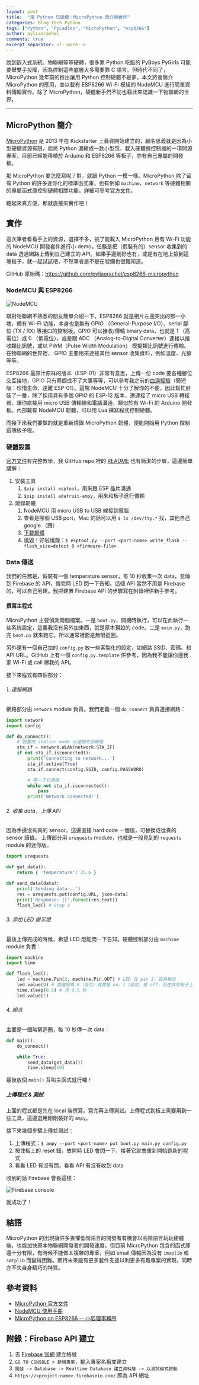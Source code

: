 ```yaml
---
layout: post
title:  "用 Python 玩硬體：MicroPython 簡介與實作"
categories: Blog Tech Python
tags: ["Python", "PyLadies", "MicroPython", "esp8266"]
author: pyliaorachel
comments: true
excerpt_separator: <!--more-->
---
```


說到嵌入式系統、物聯網等等硬體，很多靠 Python 吃飯的 PyBoys PyGirls 可能要舉雙手投降，因為控制這些底層大多需要靠 C 語言。但時代不同了，MicroPython 幾年前的推出讓用 Python 控制硬體不是夢。本文將會簡介 MicroPython 的應用，並以載有 ESP8266 Wi-Fi 模組的 NodeMCU 進行簡單資料傳輸實作。除了 MicroPython，硬體新手們不妨也藉此來認識一下物聯網的世界。

<!--more-->
---

## MicroPython 簡介

[MicroPython](https://github.com/micropython/micropython) 是 2013 年在 Kickstarter 上募資開始建立的，顧名思義就是因為小型硬體資源有限，而將 Python 濃縮成一款小型包，載入硬體微控制器的一項開源專案，目前已經能移植於 Arduino 和 ESP8266 等板子，亦有自己專屬的開發板。

那 MicroPython 要怎麼寫呢？對，就跟 Python 一模一樣。MicroPython 除了留有 Python 的許多迷你化的標準函式庫，也有例如 `machine`、`network` 等硬體相關的專屬函式庫控制硬體相關功能。詳細可參考[官方文件](https://docs.micropython.org/en/latest/esp8266/library/index.html#python-standard-libraries-and-micro-libraries)。

聽起來真方便，那就直接來實作吧！

## 實作

這次筆者看看手上的資源，選擇不多，挑了能載入 MicroPython 且有 Wi-Fi 功能的 NodeMCU 開發套件進行小 demo，任務是把（假裝有的）sensor 收集到的 data 透過網路上傳到自己建立的 API。如果手邊剛好也有，或是有在地上撿到這塊板子，就一起試試吧，不然筆者是不是在唬爛也很難知道。

GitHub 原始碼：https://github.com/pyliaorachel/esp8266-micropython

### NodeMCU 與 ESP8266

![NodeMCU](https://5.imimg.com/data5/YK/YF/MY-25117786/nodemcu-esp8266-12e-wi-fi-module-500x500.png)

跟對物聯網不熟悉的朋友簡單介紹一下。ESP8266 就是相片左邊突出的那一小塊，備有 Wi-Fi 功能，本身也是集有 GPIO （General-Purpose I/O）、serial 腳位 (TX / RX) 等接口的控制板。GPIO 可以接收/傳輸 binary data，也就是 1 （高電位）或 0 （低電位），或是跟 ADC （Analog-to-Digital Converter）連接以接收類比訊號，或以 PWM（Pulse Width Modulation） 模擬類比訊號進行傳輸。在物聯網的世界裡， GPIO 主要用來連接其他 sensor 收集資料，例如溫度、光線等等。

ESP8266 最原汁原味的版本（ESP-01）非常有意思，上傳一份 code 要各種腳位交互接地，GPIO 只有兩個成不了大事等等，可以參考我之前的[血淚經驗](https://pyliaorachel.github.io/tutorial/hardware/arduino/2017/04/13/esp8266-with-arduino-trials-and-errors.html)（簡短版：珍惜生命，遠離 ESP-01）。這塊 NodeMCU 十分了解你的不便，因此幫忙封裝了一番，除了採用具有多個 GPIO 的 ESP-12 版本，還連接了 micro USB 轉接器，讓你直接用 micro USB 傳輸線和電腦溝通，類似於有 Wi-Fi 的 Arduino 開發板。內部載有 NodeMCU 韌體，可以用 Lua 撰寫程式控制硬體。

而接下來我們要做的就是重新燒錄 MicroPython 韌體，便能開始用 Python 控制這塊板子啦。

### 硬體設置

[官方文件](https://docs.micropython.org/en/latest/esp8266/esp8266/tutorial/intro.html)有完整教學，我 GitHub repo 裡的 [README](https://github.com/pyliaorachel/esp8266-micropython) 也有簡潔的步驟，這邊簡單講解：

1. 安裝工具
    1. `$pip install esptool`，用來跟 ESP 晶片溝通
    2. `$pip install adafruit-ampy`，用來和板子進行傳輸
2. 燒錄韌體
    1. NodeMCU 用 micro USB to USB 線接到電腦
    2. 查看是哪個 USB port，Mac 的話可以用 `$ ls /dev/tty.*` 找，其他自己 google （跩）
    3. [下載韌體](http://micropython.org/download#esp8266)
    4. 燒毀！好啦燒錄：`$ esptool.py --port <port-name> write_flash --flash_size=detect 0 <firmware-file>`

### Data 傳送

我們的任務是，假裝有一個 temperature sensor，每 10 秒收集一次 data，並傳到 Firebase 的 API，傳完時 LED 閃一下告知。這個 API 當然不用是 Firebase 的，可以自己另建。我把建置 Firebase API 的步驟寫在附錄裡供新手參考。

#### 撰寫主程式

MicroPython 主要偵測兩個檔案。一是 `boot.py`，開機時執行，可以在此執行一些系統設定，這裏我沒有另外加東西，就是原本預設的 code。二是 `main.py`，跑完 `boot.py` 就來跑它，所以通常裡面是無限迴圈。

另外還有一個自己加的 `config.py` 放一些客製化的設定，如網路 SSID、密碼、和 API URL。GitHub 上有一個 `config.py.template` 供參考，因為我不能讓你連我家 Wi-Fi 或 call 爆我的 API。

接下來程式有四個部分：

###### 1. 連接網路

網路部分由 `network` module 負責。我們定義一個 `do_connect` 負責連接網路：

```python
import network
import config

def do_connect():
    # 設置成 station mode 以連接外部網路 
    sta_if = network.WLAN(network.STA_IF)
    if not sta_if.isconnected():
        print('Connecting to network...')
        sta_if.active(True)
        sta_if.connect(config.SSID, config.PASSWORD)

        # 等一下它連接
        while not sta_if.isconnected():
            pass
        print('Network connected!')
```

###### 2. 收集 data，上傳 API

因為手邊沒有真的 sensor，這邊直接 hard code 一個值，可替換成從真的 sensor 讀值。
上傳部分用 `urequests` module，也就是一般見到的 `requests` module 的迷你版。

```python
import urequests

def get_data():
    return { 'temperature': 25.6 }

def send_data(data):
    print('Sending data...')
    res = urequests.put(config.URL, json=data)
    print('Response: {}'.format(res.text))
    flash_led() # Step 3
```

###### 3. 添加 LED 提示燈

最後上傳完成的時候，希望 LED 燈能閃一下告知。硬體控制部分由 `machine` module 負責：

```python
import machine
import time

def flash_led():
    led = machine.Pin(2, machine.Pin.OUT) # LED 在 pin 2，設為輸出
    led.value(0) # 這邊設為 0（低位）其實是 on，1（高位）是 off，但在其他板子上可能會相反
    time.sleep(0.5) # 亮 0.5 秒
    led.value(1)
```

###### 4. 組合

主要是一個無窮迴圈，每 10 秒傳一次 data：

```python
def main():
    do_connect()

    while True:
        send_data(get_data())
        time.sleep(10)
```

最後放個 `main()` 互叫主函式就行囉！

##### 上傳程式 & 測試

上面的程式都是先在 local 端撰寫，寫完再上傳測試。上傳程式到板上需要用到一些工具，這邊選用剛剛裝好的 `ampy`。

接下來幾個步驟上傳並測試：

1. 上傳程式：`$ ampy --port <port-name> put boot.py main.py config.py`
2. 按住板上的 reset 鈕，放開時 LED 會閃一下，接著它就會重新開始跑新的程式
3. 看看 LED 有沒有閃，看看 API 有沒有收到 data

收到的話 Firebase 會長這樣：

![Firebase console](https://github.com/pyliaorachel/esp8266-micropython/blob/master/imgs/firebase.png?raw=true)

就成功了！

## 結語

MicroPython 的出現讓許多畏懼低階語言的開發者有機會以高階語言玩玩硬體端，也能加快原本物聯網開發者的開發速度。但目前 MicroPython 包含的函式庫還十分有限，有時候不能做太複雜的專案，例如 email 傳輸因為沒有 `imaplib` 或 `smtplib` 而變得困難。期待未來能有更多套件支援以利更多有趣專案的實現，同時亦不失自身精巧的特質。

## 參考資料

* [MicroPython 官方文件](https://docs.micropython.org/en/latest/esp8266/index.html)
* [NodeMCU 使用手冊](http://www.handsontec.com/pdf_learn/esp8266-V10.pdf)
* [MicroPython on ESP8266 -- 小狐狸事務所](http://yhhuang1966.blogspot.com/2017/04/esp-01-esp8266-micropython.html)

## 附錄：Firebase API 建立

1. 去 [Firebase 官網](https://firebase.google.com/) 建立帳號
2. `GO TO CONSOLE > 新增專案`，輸入專案名稱並建立
3. `開發 -> Database -> Realtime Database 建立資料庫 -> 以測試模式啟動`
4. `https://<project-name>.firebaseio.com/` 即為 API 網址
